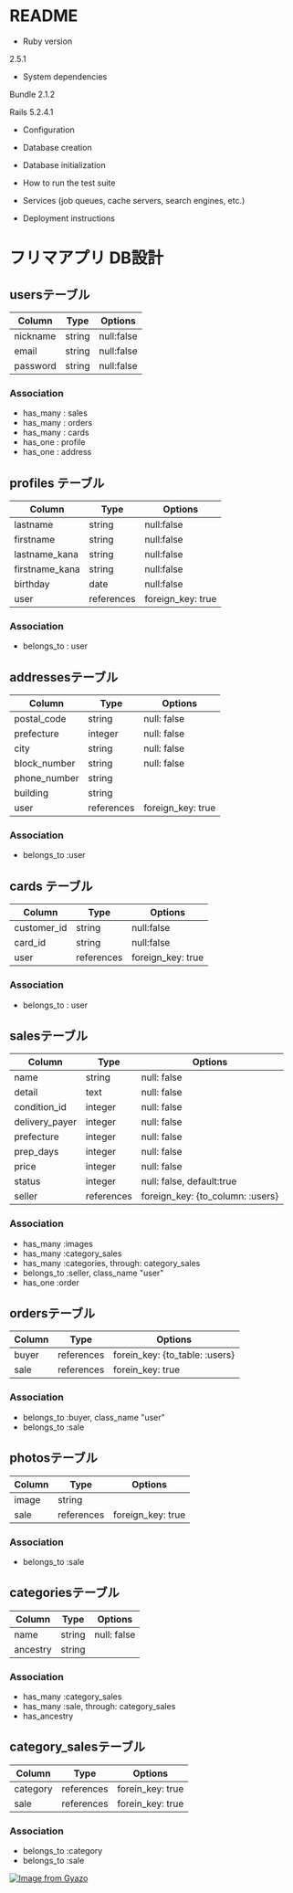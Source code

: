 # README

* Ruby version

2.5.1

* System dependencies

Bundle 2.1.2

Rails 5.2.4.1

* Configuration

* Database creation

* Database initialization

* How to run the test suite

* Services (job queues, cache servers, search engines, etc.)

* Deployment instructions


# フリマアプリ DB設計
## usersテーブル
|Column|Type|Options|
|------|----|-------|
|nickname|string|null:false|
|email|string|null:false|
|password|string|null:false|
### Association
- has_many : sales
- has_many : orders
- has_many : cards
- has_one : profile
- has_one : address

## profiles テーブル
|Column|Type|Options|
|------|----|-------|
|lastname|string|null:false|
|firstname|string|null:false|
|lastname_kana|string|null:false|
|firstname_kana|string|null:false|
|birthday|date|null:false|
|user|references|foreign_key: true|
### Association
- belongs_to : user

## addressesテーブル
|Column|Type|Options|
|------|----|-------|
|postal_code|string|null: false|
|prefecture|integer|null: false|
|city|string|null: false|
|block_number|string|null: false|
|phone_number|string||
|building|string||
|user|references|foreign_key: true|
### Association
- belongs_to :user

## cards テーブル
|Column|Type|Options|
|------|----|-------|
|customer_id|string|null:false|
|card_id|string|null:false|
|user|references|foreign_key: true|
### Association
- belongs_to : user

## salesテーブル
|Column|Type|Options|
|------|----|-------|
|name|string|null: false|
|detail|text|null: false|
|condition_id|integer|null: false|
|delivery_payer|integer|null: false|
|prefecture|integer|null: false|
|prep_days|integer|null: false|
|price|integer|null: false|
|status|integer|null: false, default:true|
|seller|references|foreign_key: {to_column: :users}|
### Association
- has_many :images
- has_many :category_sales
- has_many :categories, through: category_sales
- belongs_to :seller, class_name "user"
- has_one :order

## ordersテーブル
|Column|Type|Options|
|------|----|-------|
|buyer|references|forein_key: {to_table: :users}|
|sale|references|forein_key: true|
### Association
- belongs_to :buyer, class_name "user"
- belongs_to :sale

## photosテーブル
|Column|Type|Options|
|------|----|-------|
|image|string|
|sale|references|foreign_key: true|
### Association
- belongs_to :sale

## categoriesテーブル
|Column|Type|Options|
|------|----|-------|
|name|string|null: false|
|ancestry|string|
### Association
- has_many :category_sales
- has_many :sale, through: category_sales
- has_ancestry

## category_salesテーブル
|Column|Type|Options|
|------|----|-------|
|category|references|forein_key: true|
|sale|references|forein_key: true|
### Association
- belongs_to :category
- belongs_to :sale

[![Image from Gyazo](https://i.gyazo.com/39585d967f064a979b61fd003db67ec4.png)](https://gyazo.com/39585d967f064a979b61fd003db67ec4)